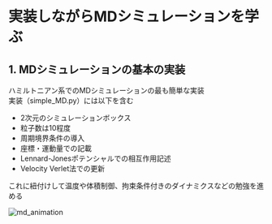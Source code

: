 # 実装しながらMDシミュレーションを学ぶ

## 1. MDシミュレーションの基本の実装
ハミルトニアン系でのMDシミュレーションの最も簡単な実装  
実装（simple_MD.py）には以下を含む  
- 2次元のシミュレーションボックス
- 粒子数は10程度
- 周期境界条件の導入
- 座標・運動量での記載
- Lennard-Jonesポテンシャルでの相互作用記述
- Velocity Verlet法での更新

  
これに紐付けして温度や体積制御、拘束条件付きのダイナミクスなどの勉強を進める  

![md_animation](https://github.com/user-attachments/assets/8e12e37b-71f0-48e0-885d-ef6caabcdfbf)
